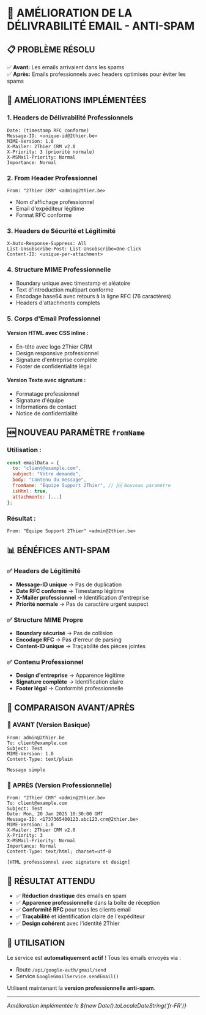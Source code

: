 # 🚀 AMÉLIORATION DE LA DÉLIVRABILITÉ EMAIL - ANTI-SPAM

## 📋 PROBLÈME RÉSOLU
✅ **Avant:** Les emails arrivaient dans les spams  
✅ **Après:** Emails professionnels avec headers optimisés pour éviter les spams

## 🔧 AMÉLIORATIONS IMPLÉMENTÉES

### 1. **Headers de Délivrabilité Professionnels**
```
Date: (timestamp RFC conforme)
Message-ID: <unique-id@2thier.be>
MIME-Version: 1.0
X-Mailer: 2Thier CRM v2.0
X-Priority: 3 (priorité normale)
X-MSMail-Priority: Normal
Importance: Normal
```

### 2. **From Header Professionnel**
```
From: "2Thier CRM" <admin@2thier.be>
```
- Nom d'affichage professionnel
- Email d'expéditeur légitime
- Format RFC conforme

### 3. **Headers de Sécurité et Légitimité**
```
X-Auto-Response-Suppress: All
List-Unsubscribe-Post: List-Unsubscribe=One-Click
Content-ID: <unique-per-attachment>
```

### 4. **Structure MIME Professionnelle**
- Boundary unique avec timestamp et aléatoire
- Text d'introduction multipart conforme
- Encodage base64 avec retours à la ligne RFC (76 caractères)
- Headers d'attachments complets

### 5. **Corps d'Email Professionnel**

#### Version HTML avec CSS inline :
- En-tête avec logo 2Thier CRM
- Design responsive professionnel
- Signature d'entreprise complète
- Footer de confidentialité légal

#### Version Texte avec signature :
- Formatage professionnel
- Signature d'équipe
- Informations de contact
- Notice de confidentialité

## 🆕 NOUVEAU PARAMÈTRE `fromName`

### Utilisation :
```javascript
const emailData = {
  to: "client@example.com",
  subject: "Votre demande",
  body: "Contenu du message",
  fromName: "Équipe Support 2Thier", // 🆕 Nouveau paramètre
  isHtml: true,
  attachments: [...]
};
```

### Résultat :
```
From: "Équipe Support 2Thier" <admin@2thier.be>
```

## 📊 BÉNÉFICES ANTI-SPAM

### ✅ Headers de Légitimité
- **Message-ID unique** → Pas de duplication
- **Date RFC conforme** → Timestamp légitime  
- **X-Mailer professionnel** → Identification d'entreprise
- **Priorité normale** → Pas de caractère urgent suspect

### ✅ Structure MIME Propre
- **Boundary sécurisé** → Pas de collision
- **Encodage RFC** → Pas d'erreur de parsing
- **Content-ID unique** → Traçabilité des pièces jointes

### ✅ Contenu Professionnel
- **Design d'entreprise** → Apparence légitime
- **Signature complète** → Identification claire
- **Footer légal** → Conformité professionnelle

## 🔄 COMPARAISON AVANT/APRÈS

### 📧 AVANT (Version Basique)
```
From: admin@2thier.be
To: client@example.com
Subject: Test
MIME-Version: 1.0
Content-Type: text/plain

Message simple
```

### 📧 APRÈS (Version Professionnelle)
```
From: "2Thier CRM" <admin@2thier.be>
To: client@example.com
Subject: Test
Date: Mon, 20 Jan 2025 10:30:00 GMT
Message-ID: <1737365400123.abc123.crm@2thier.be>
MIME-Version: 1.0
X-Mailer: 2Thier CRM v2.0
X-Priority: 3
X-MSMail-Priority: Normal
Importance: Normal
Content-Type: text/html; charset=utf-8

[HTML professionnel avec signature et design]
```

## 🎯 RÉSULTAT ATTENDU

- ✅ **Réduction drastique** des emails en spam
- ✅ **Apparence professionnelle** dans la boîte de réception
- ✅ **Conformité RFC** pour tous les clients email
- ✅ **Traçabilité** et identification claire de l'expéditeur
- ✅ **Design cohérent** avec l'identité 2Thier

## 🚀 UTILISATION

Le service est **automatiquement actif** ! Tous les emails envoyés via :
- Route `/api/google-auth/gmail/send`
- Service `GoogleGmailService.sendEmail()`

Utilisent maintenant la **version professionnelle anti-spam**.

---
*Amélioration implémentée le ${new Date().toLocaleDateString('fr-FR')}*
